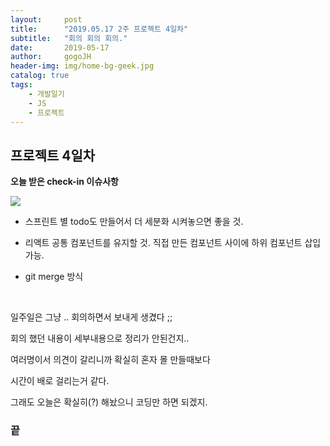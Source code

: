 ```yaml
---
layout:     post
title:      "2019.05.17 2주 프로젝트 4일차"
subtitle:   "회의 회의 회의."
date:       2019-05-17
author:     gogoJH
header-img: img/home-bg-geek.jpg
catalog: true
tags:
    - 개발일기
    - JS
    - 프로젝트
---
```


## 프로젝트 4일차 

**오늘 받은 check-in 이슈사항**

![](https://k.kakaocdn.net/dn/cC5hn8/btqvm8uCbCg/fF07H6MY8g14AHXV3BL7bK/img.png)

- 스프린트 별 todo도 만들어서 더 세분화 시켜놓으면 좋을 것.

- 리액트 공통 컴포넌트를 유지할 것. 직접 만든 컴포넌트 사이에 하위 컴포넌트 삽입 가능.

-  git merge 방식
<br>

일주일은 그냥 .. 회의하면서 보내게 생겼다 ;;

회의 했던 내용이 세부내용으로 정리가 안된건지..

여러명이서 의견이 갈리니까 확실히 혼자 몰 만들때보다

시간이 배로 걸리는거 같다.

그래도 오늘은 확실히(?) 해놨으니 코딩만 하면 되겠지.

### 끝
<!--stackedit_data:
eyJoaXN0b3J5IjpbMTMyMjc3NjkyN119
-->